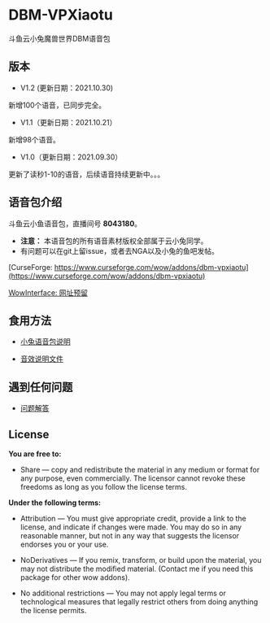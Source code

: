 # DBM-VPXiaotu

斗鱼云小兔魔兽世界DBM语音包

## 版本

- V1.2 (更新日期：2021.10.30)

新增100个语音，已同步完全。

- V1.1（更新日期：2021.10.21）

新增98个语音。

- V1.0（更新日期：2021.09.30）

更新了读秒1-10的语音，后续语音持续更新中。。。


## 语音包介绍

斗鱼云小鱼语音包，直播间号 **8043180**。

- **注意：** 本语音包的所有语音素材版权全部属于云小兔同学。
- 有问题可以在git上留issue，或者去NGA以及小兔的鱼吧发帖。

[CurseForge: https://www.curseforge.com/wow/addons/dbm-vpxiaotu](https://www.curseforge.com/wow/addons/dbm-vpxiaotu)

[WowInterface: 网址预留]()


## 食用方法

- [小兔语音包说明](./HOWTOUSE.md)

- [音效说明文件](./AUDIODES.MD)


## 遇到任何问题

- [问题解答](https://github.com/usiege/publisher/issues)

## License

**You are free to:**

- Share — copy and redistribute the material in any medium or format for any purpose, even commercially.
The licensor cannot revoke these freedoms as long as you follow the license terms.

**Under the following terms:**

- Attribution — You must give appropriate credit, provide a link to the license, and indicate if changes were made. You may do so in any reasonable manner, but not in any way that suggests the licensor endorses you or your use.

- NoDerivatives — If you remix, transform, or build upon the material, you may not distribute the modified material. (Contact me if you need this package for other wow addons).

- No additional restrictions — You may not apply legal terms or technological measures that legally restrict others from doing anything the license permits.

